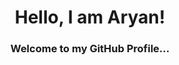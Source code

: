 <h1 align="center">Hello, I am Aryan!</h1>
<h3 align="center">Welcome to my GitHub Profile...</h3>

